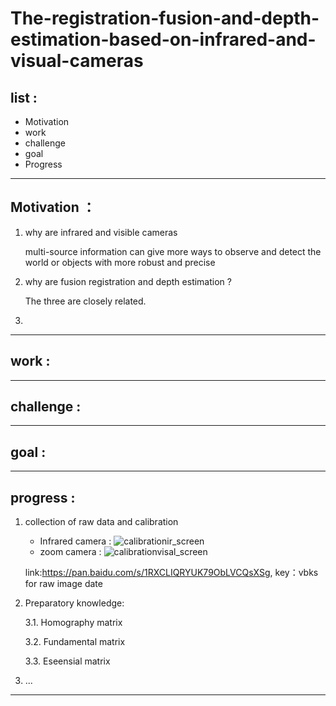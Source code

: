# The-registration-fusion-and-depth-estimation-based-on-infrared-and-visual-cameras
## list :
* Motivation
* work
* challenge
* goal
* Progress
---
## Motivation ：
1. why are infrared and visible cameras

   multi-source information can give more ways to observe and detect the world or objects with more robust and precise
3. why are fusion registration and depth estimation ?

   The three are closely related. 
4. 
---
## work :
---

## challenge :

---
## goal :

---
## progress :
1. collection of raw data and calibration
      * Infrared camera :
      ![calibrationir_screen](https://github.com/Popeye-Wu/The-registration-fusion-and-depth-estimation-based-on-infrared-and-visible-cameras/assets/102772656/5719e6fd-1cdf-4ebd-9321-2b079e438cd9)
      * zoom camera :
      ![calibrationvisal_screen](https://github.com/Popeye-Wu/The-registration-fusion-and-depth-estimation-based-on-infrared-and-visible-cameras/assets/102772656/720963f9-fcc2-4fa4-9a76-3b7555800796)

      link:https://pan.baidu.com/s/1RXCLIQRYUK79ObLVCQsXSg, key：vbks for raw image date

4. Preparatory knowledge:
   
   3.1. Homography matrix
   
   3.2. Fundamental matrix
   
   3.3. Eseensial matrix
6. ...

   
---


 

